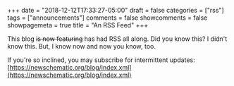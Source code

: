 +++
date = "2018-12-12T17:33:27-05:00"
draft = false
categories = ["rss"]
tags = ["announcements"]
comments = false
showcomments = false
showpagemeta = true
title = "An RSS Feed"
+++

This blog ~~is now featuring~~ has had RSS all along. Did you know this? I didn't know this. But, I know now and now you know, too.

If you're so inclined, you may subscribe for intermittent updates: [https://newschematic.org/blog/index.xml](https://newschematic.org/blog/index.xml)
